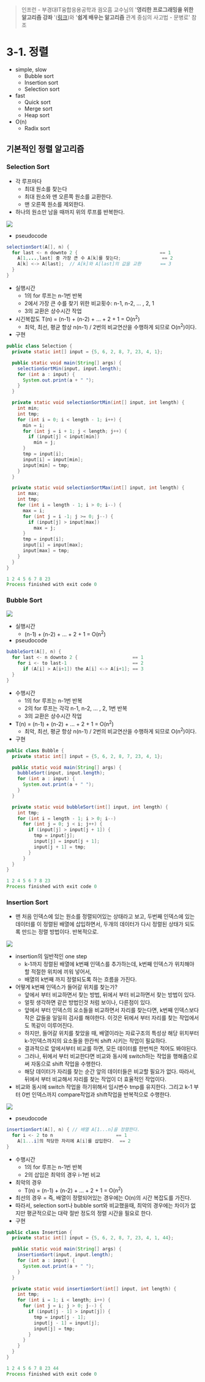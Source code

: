 > 인프런 - 부경대IT융합응용공학과 궘오흠 교수님의 '**영리한 프로그래밍을 위한 알고리즘 강좌** '([링크](https://www.inflearn.com/course/%EC%95%8C%EA%B3%A0%EB%A6%AC%EC%A6%98-%EA%B0%95%EC%A2%8C/))와 '**쉽게 배우는 알고리즘** 관계 중심의 사고법 - 문병로' 참조

# 3-1. 정렬

* simple, slow
  * Bubble sort
  * Insertion sort
  * Selection sort
* fast
  * Quick sort
  * Merge sort
  * Heap sort
* O(n)
  * Radix sort

## 기본적인 정렬 알고리즘

### Selection Sort

* 각 루프마다
  * 최대 원소를 찾는다
  * 최대 원소와 맨 오른쪽 원소를 교환한다.
  * 맨 오른쪽 원소를 제외한다.
* 하나의 원소만 남을 때까지 위의 루프를 반복한다.

![](https://github.com/namjunemy/TIL/blob/master/Algorithm/img/sort_01.png?raw=true)

* pseudocode

```java
selectionSort(A[], n) {
  for last <- n downto 2 {                              == 1
    A[1,...,last] 중 가장 큰 수 A[k]를 찾는다;               == 2
    A[k] <-> A[last];  // A[k]와 A[last]의 값을 교환       == 3
  }
}
```

* 실행시간
  * 1의 for 루프는 n-1번 반복
  * 2에서 가장 큰 수를 찾기 위한 비교횟수: n-1, n-2, ... , 2, 1
  * 3의 교환은 상수시간 작업
* 시긴복잡도  T(n) = (n-1) + (n-2) + … + 2 + 1 = O(n<sup>2</sup>)
  * 최악, 최선, 평균 항상 n(n-1) / 2번의 비교연산을 수행하게 되므로 O(n<sup>2</sup>)이다.
* 구현

```java
public class Selection {
  private static int[] input = {5, 6, 2, 8, 7, 23, 4, 1};

  public static void main(String[] args) {
    selectionSortMin(input, input.length);
    for (int a : input) {
      System.out.print(a + " ");
    }
  }

  private static void selectionSortMin(int[] input, int length) {
    int min;
    int tmp;
    for (int i = 0; i < length - 1; i++) {
      min = i;
      for (int j = i + 1; j < length; j++) {
        if (input[j] < input[min])
          min = j;
      }
      tmp = input[i];
      input[i] = input[min];
      input[min] = tmp;
    }
  }

  private static void selectionSortMax(int[] input, int length) {
    int max;
    int tmp;
    for (int i = length - 1; i > 0; i--) {
      max = i;
      for (int j = i -1; j >= 0; j--) {
        if (input[j] > input[max])
          max = j;
      }
      tmp = input[i];
      input[i] = input[max];
      input[max] = tmp;
    }
  }
}
```

```java
1 2 4 5 6 7 8 23 
Process finished with exit code 0
```

  

### Bubble Sort

![](https://github.com/namjunemy/TIL/blob/master/Algorithm/img/sort_02.png?raw=true)

* 실행시간
  * (n-1) + (n-2) + … + 2 + 1 = O(n<sup>2</sup>)
* pseudocode

```java
bubbleSort(A[], n) {
  for last <- n downto 2 {                    == 1
    for i <- to last-1                        == 2
      if (A[i] > A[i+1]) the A[i] <-> A[i+1]; == 3
  }
}
```

* 수행시간
  * 1의 for 루프는 n-1번 반복
  * 2의 for 루프는 각각 n-1, n-2, … , 2, 1번 반복
  * 3의 교환은 상수시간 작업
* T(n) = (n-1) + (n-2) + … + 2 + 1 = O(n<sup>2</sup>)
  * 최악, 최선, 평균 항상 n(n-1) / 2번의 비교연산을 수행하게 되므로 O(n<sup>2</sup>)이다.
* 구현

```java
public class Bubble {
  private static int[] input = {5, 6, 2, 8, 7, 23, 4, 1};

  public static void main(String[] args) {
    bubbleSort(input, input.length);
    for (int a : input) {
      System.out.print(a + " ");
    }
  }

  private static void bubbleSort(int[] input, int length) {
    int tmp;
    for (int i = length - 1; i > 0; i--)
      for (int j = 0; j < i; j++) {
        if (input[j] > input[j + 1]) {
          tmp = input[j];
          input[j] = input[j + 1];
          input[j + 1] = tmp;
        }
      }
  }
}
```

```java
1 2 4 5 6 7 8 23 
Process finished with exit code 0
```

  

### Insertion Sort

* 맨 처음 인덱스에 있는 원소를 정렬되어있는 상태라고 보고, 두번째 인덱스에 있는 데이터를 이 정렬된 배열에 삽입하면서, 두개의 데이터가 다시 정렬된 상태가 되도록 만드는 정렬 방법이다. 반복적으로.

![](https://github.com/namjunemy/TIL/blob/master/Algorithm/img/sort_03.png?raw=true)

* insertion의 일반적인 one step
  * k-1까지 정렬된 배열에 k번째 인덱스를 추가하는데, k번째 인덱스가 위치해야할 적절한 위치에 끼워 넣어서,
  * 배열의 k번째 까지 정렬되도록 하는 흐름을 가진다. 
* 어떻게 k번째 인덱스가 들어갈 위치를 찾는가?
  * 앞에서 부터 비교하면서 찾는 방법, 뒤에서 부터 비교하면서 찾는 방법이 있다.
  * 얼핏 생각하면 같은 방법인것 처럼 보이나, 다른점이 있다.
  * 앞에서 부터 인덱스의 요소들을 비교하면서 자리를 찾는다면, k번째 인덱스보다 작은 값들을 일일히 검사를 해야한다. 이것은 뒤에서 부터 자리를 찾는 작업에서도 똑같이 이루어진다.
  * 하지만, 들어갈 위치를 찾았을 때, 배열이라는 자료구조의 특성상 해당 위치부터 k-1인덱스까지의 요소들을 한칸씩 shift 시키는 작업이 필요하다.
  * 결과적으로 앞에서부터 비교를 하면, 모든 데이터를 한번씩은 적어도 봐야된다.
  * 그러나, 뒤에서 부터 비교한다면 비교와 동시에 switch하는 작업을 행해줌으로써 자동으로 shift 작업을 수행한다.
  * 해당 데이터가 자리를 찾는 순간 앞의 데이터들은 비교할 필요가 없다. 따라서, 뒤에서 부터 비교해서 자리를 찾는 작업이 더 효율적인 작업이다.
* 비교와 동시에 switch 작업을 하기위해서 임시변수 tmp를 유지한다. 그리고 k-1 부터 0번 인덱스까지 compare작업과 shift작업을 반복적으로 수행한다.

![](https://github.com/namjunemy/TIL/blob/master/Algorithm/img/sort_04.png?raw=true)

* pseudocode

```java
insertionSort(A[], n) { // 배열 A[1...n]을 정렬한다.
  for i <- 2 to n                       == 1
    A[1...i]의 적당한 자리에 A[i]를 삽입한다.  == 2
}
```

* 수행시간
  * 1의 for 루프는 n-1번 반복
  * 2의 삽입은 최악의 경우 i-1번 비교
* 최악의 경우
  * T(n) = (n-1) + (n-2) + … + 2 + 1 = O(n<sup>2</sup>)
* 최선의 경우 = 즉,  배열이 정렬되어있는 경우에는 O(n)의 시간 복잡도를 가진다.
* 따라서, selection sort나 bubble sort와 비교했을때, 최악의 경우에는 차이가 없지만 평균적으로는 대략 절반 정도의 정렬 시간을 필요로 한다.
* 구현

```java
public class Insertion {
  private static int[] input = {5, 6, 2, 8, 7, 23, 4, 1, 44};

  public static void main(String[] args) {
    insertionSort(input, input.length);
    for (int a : input) {
      System.out.print(a + " ");
    }
  }

  private static void insertionSort(int[] input, int length) {
    int tmp;
    for (int i = 1; i < length; i++) {
      for (int j = i; j > 0; j--) {
        if (input[j - 1] > input[j]) {
          tmp = input[j - 1];
          input[j - 1] = input[j];
          input[j] = tmp;
        }
      }
    }
  }
}
```

```java
1 2 4 5 6 7 8 23 44 
Process finished with exit code 0
```

